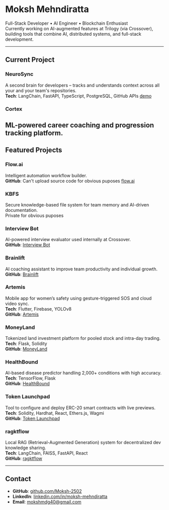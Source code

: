 # Moksh Mehndiratta

Full-Stack Developer • AI Engineer • Blockchain Enthusiast  
Currently working on AI-augmented features at Trilogy (via Crossover), building tools that combine AI, distributed systems, and full-stack development.

---

## Current Project

### NeuroSync  
A second brain for developers – tracks and understands context across all your and your team's repositories.  
**Tech**: LangChain, FastAPI, TypeScript, PostgreSQL, GitHub APIs [demo](https://neuro-sync-ogta.vercel.app/)
### Cortex  
ML-powered career coaching and progression tracking platform.  
---

## Featured Projects

### Flow.ai  
Intelligent automation workflow builder.  
**GitHub**: Can't upload source code for obvious puposes [flow.ai](https://app.flow.ai/)

### KBFS  
Secure knowledge-based file system for team memory and AI-driven documentation.  
Private for obvious puposes

### Interview Bot  
AI-powered interview evaluator used internally at Crossover.  
**GitHub**: [Interview Bot](https://github.com/Moksh-2502/interviewer)



### Brainlift  
AI coaching assistant to improve team productivity and individual growth.  
**GitHub**: [Brainlift](https://github.com/Moksh-2502/Second-Brain)

### Artemis  
Mobile app for women’s safety using gesture-triggered SOS and cloud video sync.  
**Tech**: Flutter, Firebase, YOLOv8  
**GitHub**: [Artemis](https://github.com/Mayank4352/Security)

### MoneyLand  
Tokenized land investment platform for pooled stock and intra-day trading.  
**Tech**: Flask, Solidity  
**GitHub**: [MoneyLand](https://github.com/Moksh-2502/MoneyLand)

### HealthBound  
AI-based disease predictor handling 2,000+ conditions with high accuracy.  
**Tech**: TensorFlow, Flask  
**GitHub**: [HealthBound](https://github.com/Moksh-2502/Hackathon)

### Token Launchpad  
Tool to configure and deploy ERC-20 smart contracts with live previews.  
**Tech**: Solidity, Hardhat, React, Ethers.js, Wagmi  
**GitHub**: [Token Launchpad](https://github.com/Moksh-2502/token-launchpad)

### ragktflow  
Local RAG (Retrieval-Augmented Generation) system for decentralized dev knowledge sharing.  
**Tech**: LangChain, FAISS, FastAPI, React  
**GitHub**: [ragktflow](https://github.com/Moksh-2502/ragktflow)

---

## Contact

- **GitHub**: [github.com/Moksh-2502](https://github.com/Moksh-2502)  
- **LinkedIn**: [linkedin.com/in/moksh-mehndiratta](https://www.linkedin.com/in/moksh-mehndiratta-a70989297/)  
- **Email**: mokshmdg40@gmail.com  
